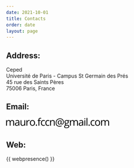 ```yaml
---
date: 2021-10-01
title: Contacts
order: date
layout: page
---
```


## Address:

Ceped<br/>
Université de Paris - Campus St Germain des Prés<br/>
45 rue des Saints Pères<br/>
75006 Paris, France

## Email:

<img src='/files/email.png' style='max-width:20em;'>

## Web:

{{ webpresence() }}
